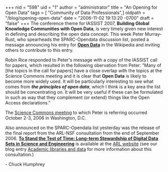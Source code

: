 +++
nid = "598"
uid = "1"
author = "administrator"
title = "An Opening for Open Data"
tags = [ "Community of Data Professionals",]
oldpath = "/blog/opening-open-data"
date = "2006-11-02 19:13:20 -0700"
draft = "false"
+++
The conference theme for IASSIST 2007, **Building Global Knowledge
Communities with Open Data**, is very timely given new interest in
defining and describing the open data concept. This week Peter
Murray-Rust, who spearheads the SPARC-Opendata discussion list, posted a
message announcing his entry for [**Open
Data**](http://en.wikipedia.org/wiki/Open_Data) in the Wikipedia and
inviting others to contribute to this entry.

Robin Rice responded to Peter\'s message with a copy of the IASSIST call
for papers, which resulted in the following obervation from Peter:
\"Many of \[the topics in the call for papers\] have a close overlap
with the topics at the Science Commons meeting and it is clear that
**Open Data** is likely to become more widely used. It will be
particularly interesting to see what comes from ***the principles of
open data***, which I think is a key area the list should be
concentrating on. It will be very useful if these can be formulated in
such as way that they complement (or extend) things like the Open Access
declarations.\"

The [Science Commons meeting](http://www.spatial.maine.edu/icfs/) to
which Peter is referring occurred October 2-3, 2006 in Washington, D.C.

Also announced on the SPARC-Opendata list yesterday was the release of
the final report from the ARL-NSF consultation from the end of September
2006. [**To Stand the Test of Time: Long-term Stewardship of Digital
Data Sets in Science and
Engineering**](http://www.arl.org/info/events/digdatarpt.pdf) is
available at the [ARL
website](http://www.arl.org/info/frn/other/ottoc.html) (see our blog
entry [Academic libraries and data](http://iassistblog.org/?p=47) for
more information about this consultation.)

\- Chuck Humphrey
